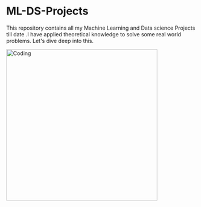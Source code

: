 # ML-DS-Projects
This repository contains all my  Machine Learning and Data science Projects till date .I have applied theoretical knowledge to solve some real world problems. 
Let's dive deep into this.


<img align="middle" alt ="Coding" width="400" src="https://www.itprotoday.com/sites/itprotoday.com/files/Neural_network.jpg">
